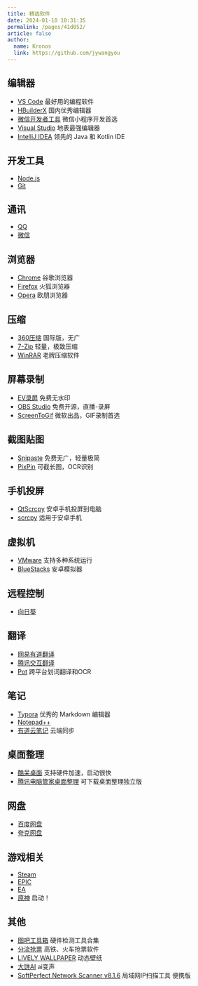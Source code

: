 ```yaml
---
title: 精选软件
date: 2024-01-10 10:31:35
permalink: /pages/41d852/
article: false
author: 
  name: Kronos
  link: https://github.com/jywangyou
---
```


## 编辑器
- [VS Code](https://code.visualstudio.com/) 最好用的编程软件
- [HBuilderX](https://www.dcloud.io/hbuilderx.html) 国内优秀编辑器
- [微信开发者工具](https://developers.weixin.qq.com/miniprogram/dev/devtools/download.html) 微信小程序开发首选
- [Visual Studio](https://visualstudio.microsoft.com/zh-hans/downloads/) 地表最强编辑器
- [IntelliJ IDEA](https://www.jetbrains.com/zh-cn/idea/download/?section=windows) 领先的 Java 和 Kotlin IDE

## 开发工具
- [Node.js](https://nodejs.org/en/)
- [Git](https://git-scm.com/)

## 通讯
- [QQ](https://im.qq.com/index/)
- [微信](https://weixin.qq.com/)

## 浏览器
- [Chrome](https://www.google.cn/intl/zh-CN/chrome/) 谷歌浏览器
- [Firefox](https://www.firefox.com.cn/) 火狐浏览器
- [Opera](https://www.opera.com/zh-cn/download) 欧朋浏览器

## 压缩
- [360压缩](https://www.360totalsecurity.com/zh-cn/360zip/) 国际版，无广
- [7-Zip](https://www.7-zip.org/download.html) 轻量，极致压缩
- [WinRAR](https://www.win-rar.com/predownload.html?&L=7) 老牌压缩软件


## 屏幕录制
- [EV录屏](https://www.ieway.cn/evcapture.html) 免费无水印
- [OBS Studio](https://obsproject.com/) 免费开源，直播-录屏
- [ScreenToGif](https://www.screentogif.com/) 微软出品，GIF录制首选

## 截图贴图
- [Snipaste](https://zh.snipaste.com/) 免费无广，轻量极简
- [PixPin](https://pixpinapp.com/) 可截长图，OCR识别

## 手机投屏
- [QtScrcpy](https://gitee.com/Barryda/QtScrcpy/releases) 安卓手机投屏到电脑
- [scrcpy](https://github.com/Genymobile/scrcpy/releases) 适用于安卓手机


## 虚拟机
- [VMware](https://www.vmware.com/products/workstation-pro/workstation-pro-evaluation.html) 支持多种系统运行
- [BlueStacks](https://www.bluestacks.com/tw/index.html) 安卓模拟器


## 远程控制
- [向日葵](https://sunlogin.oray.com/)


## 翻译
- [网易有道翻译](https://fanyi.youdao.com/download-Windows#/)
- [腾讯交互翻译](https://transmart.qq.com/zh-CN/download)
- [Pot](https://pot-app.com/) 跨平台划词翻译和OCR


## 笔记
- [Typora](https://typora.io/) 优秀的 Markdown 编辑器
- [Notepad++](https://notepad-plus-plus.org/downloads/v8.4.7/)
- [有道云笔记](https://note.youdao.com/) 云端同步


## 桌面整理
- [酷呆桌面](https://www.coodesker.com/) 支持硬件加速，启动很快
- [腾讯电脑管家桌面整理](https://guanjia.qq.com/product/zmzl/?ADTAG=media.innerenter.gj_product&wd=&eqid=ab60bbea000010a20000000465291abf) 可下载桌面整理独立版


## 网盘
- [百度网盘](https://pan.baidu.com/download?_at_=1704863197978#win)
- [夸克网盘](https://pan.quark.cn/)


## 游戏相关
- [Steam](https://store.steampowered.com/about)
- [EPIC](https://www.epicgames.com/help/zh-CN/?lang=zh-CN)
- [EA](https://www.ea.com/ea-app?isLocalized=true)
- [原神](https://ys.mihoyo.com/) 启动！

## 其他
- [图吧工具箱](https://www.tbtool.cn/#container_23932c22) 硬件检测工具合集
- [分流抢票](https://www.bypass.cn/) 高铁、火车抢票软件
- [LIVELY WALLPAPER](https://www.rocksdanister.com/lively/) 动态壁纸
- [大饼AI](https://dubbingai.io/) ai变声
- [SoftPerfect Network Scanner v8.1.6](https://pan.baidu.com/s/1GvvlU3NYeC2DhKEeNwANjw?pwd=f1jm) 局域网IP扫描工具 便携版